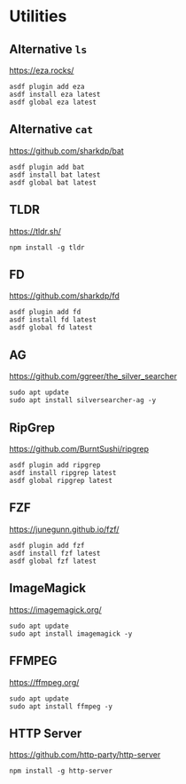 # Utilities

## Alternative `ls`

https://eza.rocks/

```shell:terminal
asdf plugin add eza
asdf install eza latest
asdf global eza latest
```

## Alternative `cat`

https://github.com/sharkdp/bat

```shell:terminal
asdf plugin add bat
asdf install bat latest
asdf global bat latest
```

## TLDR

https://tldr.sh/

```shell:terminal
npm install -g tldr
```

## FD

https://github.com/sharkdp/fd

```shell:terminal
asdf plugin add fd
asdf install fd latest
asdf global fd latest
```

## AG

https://github.com/ggreer/the_silver_searcher

```shell:terminal
sudo apt update
sudo apt install silversearcher-ag -y
```

## RipGrep

https://github.com/BurntSushi/ripgrep

```shell:terminal
asdf plugin add ripgrep
asdf install ripgrep latest
asdf global ripgrep latest
```

## FZF

https://junegunn.github.io/fzf/

```shell:terminal
asdf plugin add fzf
asdf install fzf latest
asdf global fzf latest
```

## ImageMagick

https://imagemagick.org/

```shell:terminal
sudo apt update
sudo apt install imagemagick -y
```

## FFMPEG

https://ffmpeg.org/

```shell:terminal
sudo apt update
sudo apt install ffmpeg -y
```

## HTTP Server

https://github.com/http-party/http-server

```shell:terminal
npm install -g http-server
```
